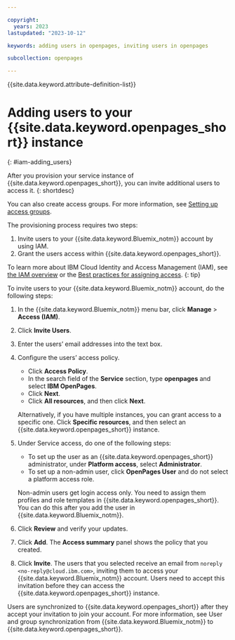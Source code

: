 ```yaml
---

copyright:
  years: 2023
lastupdated: "2023-10-12"

keywords: adding users in openpages, inviting users in openpages

subcollection: openpages

---
```


{{site.data.keyword.attribute-definition-list}}


# Adding users to your {{site.data.keyword.openpages_short}} instance
{: #iam-adding_users}

After you provision your service instance of {{site.data.keyword.openpages_short}}, you can invite additional users to access it.
{: shortdesc}

You can also create access groups. For more information, see [Setting up access groups](/docs/account?topic=account-groups&interface=ui).

The provisioning process requires two steps: 
1. Invite users to your {{site.data.keyword.Bluemix_notm}} account by using IAM. 
2. Grant the users access within {{site.data.keyword.openpages_short}}.

To learn more about IBM Cloud Identity and Access Management (IAM), see [the IAM overview](/docs/account?topic=account-iamoverview) or the [Best practices for assigning access](/docs/account?topic=account-account_setup).
{: tip}

To invite users to your {{site.data.keyword.Bluemix_notm}} account, do the following steps:
1. In the {{site.data.keyword.Bluemix_notm}} menu bar, click **Manage** > **Access (IAM)**.
2. Click **Invite Users**.
3. Enter the users’ email addresses into the text box.
4. Configure the users’ access policy.
   - Click **Access Policy**.
   - In the search field of the **Service** section, type **openpages** and select **IBM OpenPages**.
   - Click **Next**.
   - Click **All resources**, and then click **Next**.

   Alternatively, if you have multiple instances, you can grant access to a specific one. Click **Specific resources**, and then select an {{site.data.keyword.openpages_short}} instance.
5. Under Service access, do one of the following steps:
   - To set up the user as an {{site.data.keyword.openpages_short}} administrator, under **Platform access**, select **Administrator**.
   - To set up a non-admin user, click **OpenPages User** and do not select a platform access role.

   Non-admin users get login access only. You need to assign them profiles and role templates in {{site.data.keyword.openpages_short}}. You can do this after you add the user in {{site.data.keyword.Bluemix_notm}}. 
6. Click **Review** and verify your updates.
7. Click **Add**. The **Access summary** panel shows the policy that you created.
8. Click **Invite**. The users that you selected receive an email from `noreply <no-reply@cloud.ibm.com>`, inviting them to access your {{site.data.keyword.Bluemix_notm}} account. Users need to accept this invitation before they can access the {{site.data.keyword.openpages_short}} instance.

Users are synchronized to {{site.data.keyword.openpages_short}} after they accept your invitation to join your account. For more information, see User and group synchronization from {{site.data.keyword.Bluemix_notm}} to {{site.data.keyword.openpages_short}}.
